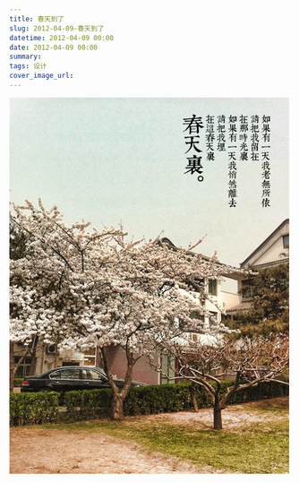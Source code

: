 ```yaml
---
title: 春天到了
slug: 2012-04-09-春天到了
datetime: 2012-04-09 00:00
date: 2012-04-09 00:00
summary: 
tags: 设计
cover_image_url: 
---
```

![40887-t1mwsukus8b.png](../assets/2020/09/3755688819.png)